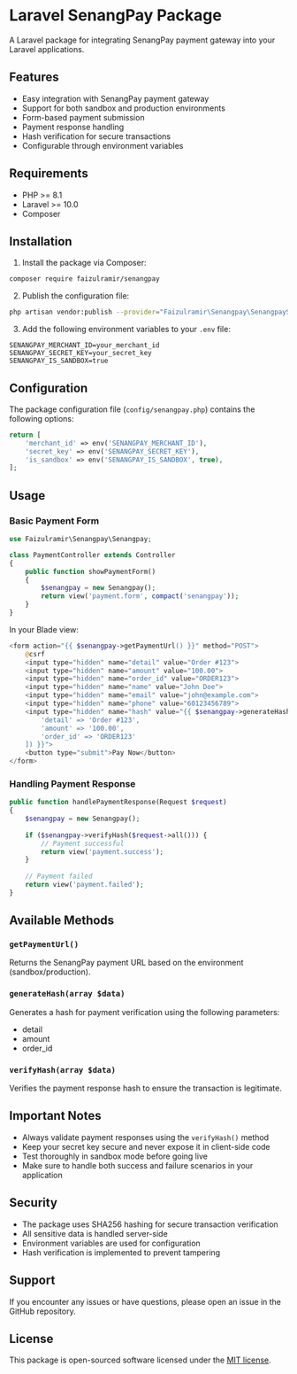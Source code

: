 # Laravel SenangPay Package

A Laravel package for integrating SenangPay payment gateway into your Laravel applications.

## Features

- Easy integration with SenangPay payment gateway
- Support for both sandbox and production environments
- Form-based payment submission
- Payment response handling
- Hash verification for secure transactions
- Configurable through environment variables

## Requirements

- PHP >= 8.1
- Laravel >= 10.0
- Composer

## Installation

1. Install the package via Composer:

```bash
composer require faizulramir/senangpay
```

2. Publish the configuration file:

```bash
php artisan vendor:publish --provider="Faizulramir\Senangpay\SenangpayServiceProvider"
```

3. Add the following environment variables to your `.env` file:

```
SENANGPAY_MERCHANT_ID=your_merchant_id
SENANGPAY_SECRET_KEY=your_secret_key
SENANGPAY_IS_SANDBOX=true
```

## Configuration

The package configuration file (`config/senangpay.php`) contains the following options:

```php
return [
    'merchant_id' => env('SENANGPAY_MERCHANT_ID'),
    'secret_key' => env('SENANGPAY_SECRET_KEY'),
    'is_sandbox' => env('SENANGPAY_IS_SANDBOX', true),
];
```

## Usage

### Basic Payment Form

```php
use Faizulramir\Senangpay\Senangpay;

class PaymentController extends Controller
{
    public function showPaymentForm()
    {
        $senangpay = new Senangpay();
        return view('payment.form', compact('senangpay'));
    }
}
```

In your Blade view:

```php
<form action="{{ $senangpay->getPaymentUrl() }}" method="POST">
    @csrf
    <input type="hidden" name="detail" value="Order #123">
    <input type="hidden" name="amount" value="100.00">
    <input type="hidden" name="order_id" value="ORDER123">
    <input type="hidden" name="name" value="John Doe">
    <input type="hidden" name="email" value="john@example.com">
    <input type="hidden" name="phone" value="60123456789">
    <input type="hidden" name="hash" value="{{ $senangpay->generateHash([
        'detail' => 'Order #123',
        'amount' => '100.00',
        'order_id' => 'ORDER123'
    ]) }}">
    <button type="submit">Pay Now</button>
</form>
```

### Handling Payment Response

```php
public function handlePaymentResponse(Request $request)
{
    $senangpay = new Senangpay();
    
    if ($senangpay->verifyHash($request->all())) {
        // Payment successful
        return view('payment.success');
    }
    
    // Payment failed
    return view('payment.failed');
}
```

## Available Methods

### `getPaymentUrl()`
Returns the SenangPay payment URL based on the environment (sandbox/production).

### `generateHash(array $data)`
Generates a hash for payment verification using the following parameters:
- detail
- amount
- order_id

### `verifyHash(array $data)`
Verifies the payment response hash to ensure the transaction is legitimate.

## Important Notes

- Always validate payment responses using the `verifyHash()` method
- Keep your secret key secure and never expose it in client-side code
- Test thoroughly in sandbox mode before going live
- Make sure to handle both success and failure scenarios in your application

## Security

- The package uses SHA256 hashing for secure transaction verification
- All sensitive data is handled server-side
- Environment variables are used for configuration
- Hash verification is implemented to prevent tampering

## Support

If you encounter any issues or have questions, please open an issue in the GitHub repository.

## License

This package is open-sourced software licensed under the [MIT license](LICENSE.md). 